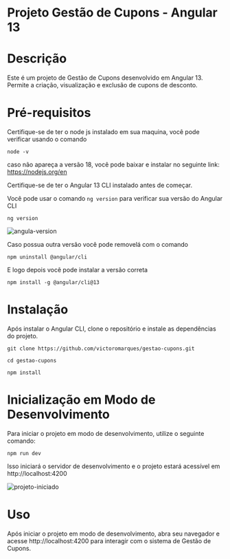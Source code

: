 # Projeto Gestão de Cupons - Angular 13



# Descrição

Este é um projeto de Gestão de Cupons desenvolvido em Angular 13. Permite a criação, visualização e exclusão de cupons de desconto.

# Pré-requisitos

Certifique-se de ter o node js instalado em sua maquina, você pode verificar usando o comando

```
node -v
```

caso não apareça a versão 18, você pode baixar e instalar no seguinte link:
https://nodejs.org/en

Certifique-se de ter o Angular 13 CLI instalado antes de começar.

Você pode usar o comando `ng version` para verificar sua versão do Angular CLI
```
ng version
```

![angula-version](https://github.com/victoromarques/gestao-cupons/assets/23224675/1c05382d-0a72-42cf-b48c-f47590ea2ce8)

Caso possua outra versão você pode removelá com o comando
```
npm uninstall @angular/cli
```

E logo depois você pode instalar a versão correta
```
npm install -g @angular/cli@13
```

# Instalação

Após instalar o Angular CLI, clone o repositório e instale as dependências do projeto.

```
git clone https://github.com/victoromarques/gestao-cupons.git
```
```
cd gestao-cupons
```
```
npm install
```

# Inicialização em Modo de Desenvolvimento

Para iniciar o projeto em modo de desenvolvimento, utilize o seguinte comando:

```
npm run dev
```

Isso iniciará o servidor de desenvolvimento e o projeto estará acessível em http://localhost:4200

![projeto-iniciado](https://github.com/victoromarques/gestao-cupons/assets/23224675/4dfe08f3-eca4-4ea2-8a45-155c78b1fd09)


# Uso
Após iniciar o projeto em modo de desenvolvimento, abra seu navegador e acesse http://localhost:4200 para interagir com o sistema de Gestão de Cupons.
